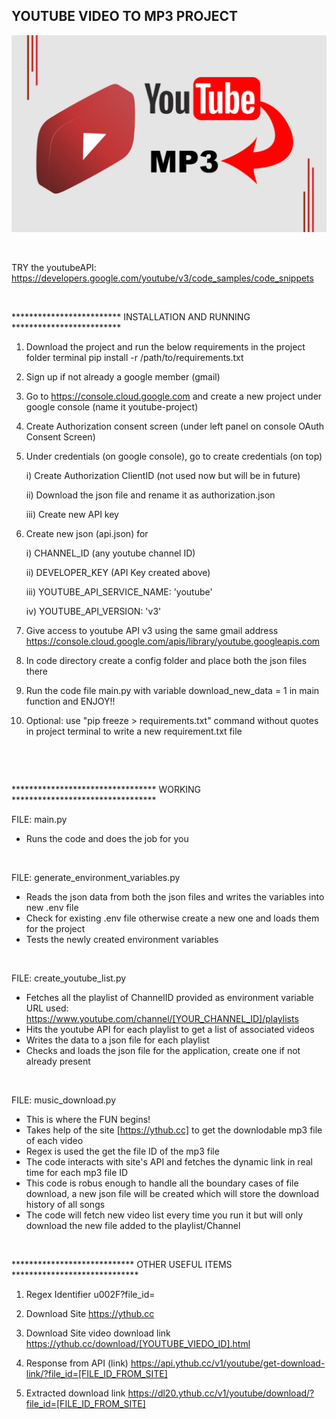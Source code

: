 ## YOUTUBE VIDEO TO MP3 PROJECT

![](https://github.com/Shubhammalik/youtube-to-mp3/blob/main/img/youtube-to-mp3.jpg)

&nbsp;


TRY the youtubeAPI: https://developers.google.com/youtube/v3/code_samples/code_snippets

&nbsp;

*************************  INSTALLATION AND RUNNING  *************************

1) Download the project and run the below requirements in the project folder terminal
	pip install -r /path/to/requirements.txt

1) Sign up if not already a google member (gmail)

2) Go to https://console.cloud.google.com and create a new project under google console (name it youtube-project)

3) Create Authorization consent screen (under left panel on console OAuth Consent Screen)

4) Under credentials (on google console), go to create credentials (on top)

	i) Create Authorization ClientID (not used now but will be in future)
	
	ii) Download the json file and rename it as authorization.json
	
	iii) Create new API key

5) Create new json (api.json) for

	i) CHANNEL_ID (any youtube channel ID)
	
	ii) DEVELOPER_KEY (API Key created above)
	
	iii) YOUTUBE_API_SERVICE_NAME: 'youtube'
	
	iv) YOUTUBE_API_VERSION: 'v3'

6) Give access to youtube API v3 using the same gmail address
 https://console.cloud.google.com/apis/library/youtube.googleapis.com

7) In code directory create a config folder and place both the json files there

8) Run the code file main.py with variable download_new_data = 1 in main function and ENJOY!!

9) Optional: use "pip freeze > requirements.txt" command without quotes in project terminal to write a new requirement.txt file

&nbsp;

&nbsp;

*********************************  WORKING  *********************************

FILE: main.py
- Runs the code and does the job for you

&nbsp;

FILE: generate_environment_variables.py
- Reads the json data from both the json files and writes the variables into new .env file
- Check for existing .env file otherwise create a new one and loads them for the project
- Tests the newly created environment variables

&nbsp;

FILE: create_youtube_list.py
- Fetches all the playlist of ChannelID provided as environment variable
	URL used: https://www.youtube.com/channel/[YOUR_CHANNEL_ID]/playlists
- Hits the youtube API for each playlist to get a list of associated videos
- Writes the data to a json file for each playlist
- Checks and loads the json file for the application, create one if not already present

&nbsp;

FILE: music_download.py
- This is where the FUN begins!
- Takes help of the site [https://ythub.cc] to get the downlodable mp3 file of each video
- Regex is used the get the file ID of the mp3 file
- The code interacts with site's API and fetches the dynamic link in real time for each mp3 file ID
- This code is robus enough to handle all the boundary cases of file download, a new json file will be created which will store the download history of all songs
- The code will fetch new video list every time you run it but will only download the new file added to the playlist/Channel
&nbsp;

&nbsp;

**************************** OTHER USEFUL ITEMS  *****************************

1) Regex Identifier
u002F?file_id=

2) Download Site
https://ythub.cc

3) Download Site video download link
https://ythub.cc/download/[YOUTUBE_VIEDO_ID].html

4) Response from API (link)
https://api.ythub.cc/v1/youtube/get-download-link/?file_id=[FILE_ID_FROM_SITE]

5) Extracted download link
https://dl20.ythub.cc/v1/youtube/download/?file_id=[FILE_ID_FROM_SITE]

&nbsp;
